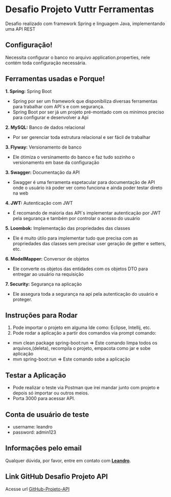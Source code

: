 # Desafio Projeto Vuttr Ferramentas

Desafio realizado com framework Spring e linguagem Java, implementando uma API REST

## **Configuração!**
Necessita configurar o banco no arquivo application.properties, nele contém toda configuração necessária.

## **Ferramentas usadas e Porque!**

**1. Spring:** Spring Boot
- Spring por ser um framework que disponibiliza diversas ferramentas para trabalhar com API´s e com segurança.
- Spring Boot por ser já um projeto pré-montado com os minimos preciso para configurar e desenvolver a Api

**2. MySQL:** Banco de dados relacional
- Por ser gerenciar toda estrutura relacional e ser fácil de trabalhar

**3. Flyway:** Versionamento de banco
- Ele ótimiza o versinamento do banco e faz tudo sozinho o versionamento em base da configuração

**3. Swagger:** Documentação da API
- Swagger é uma ferramenta espetacular para documentação de API onde o usuário irá poder ver como funciona e ainda poder testar direto na web

**4. JWT:** Autenticação com JWT
- É recomando de maioria das API´s implementar autenticação por JWT pela segurança e também por controlar o acesso do usuário

**5. Loombok:** Implementação das propriedades das classes
- Ele é muito útilo para implementar tudo que precisa com as propriedades das classes sem precisar user geração de getter e setters, etc.

**6. ModelMapper:** Conversor de objetos
- Ele converte os objetos das entidades com os objetos DTO para entregar ao usuário na requisição

**7. Security:** Segurança na aplicação
- Ele assegura toda a segurança na api pela autenticação do usuário e proteger.


## **Instruções para Rodar**
1. Pode importar o projeto em alguma Ide como: Eclipse, Intellij, etc.
2. Pode rodar a aplicação a partir dos comandos via prompt comando:
- mvn clean package spring-boot:run => Este comando limpa todos os arquivos,(deleta), recompila o projeto, empacota como jar e sobe aplicação
- mvn spring-boot:run => Este comando sobe a aplicação

## **Testar a Aplicação**
- Pode realizar o teste via Postman que irei mandar junto com projeto e depois só importar ou outros meios.
- Porta 3000 para acessar API.

## **Conta de usuário de teste**
- username: leandro
- password: admin123

## **Informações pelo email**
Qualquer dúvida, por favor, entre em contato com **[Leandro](mailto:leandro.cabeda@hotmail.com)**.

## **Link GitHub Desafio Projeto API**
Acesse url [GitHub-Projeto-API](https://github.com/leandro-cabeda/desafio-api-vuttr#)